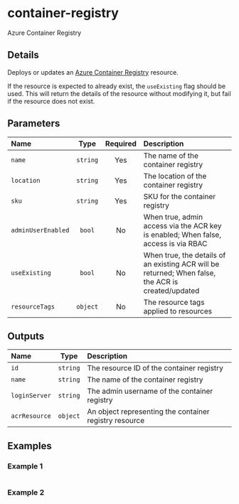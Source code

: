 # container-registry

Azure Container Registry

## Details

Deploys or updates an [Azure Container Registry](https://azure.microsoft.com/en-us/products/container-registry/) resource.

If the resource is expected to already exist, the `useExisting` flag should be used. This will return the details of the resource without modifying it, but fail if the resource does not exist.

## Parameters

| Name               | Type     | Required | Description                                                                                        |
| :----------------- | :------: | :------: | :------------------------------------------------------------------------------------------------- |
| `name`             | `string` | Yes      | The name of the container registry                                                                 |
| `location`         | `string` | Yes      | The location of the container registry                                                             |
| `sku`              | `string` | Yes      | SKU for the container registry                                                                     |
| `adminUserEnabled` | `bool`   | No       | When true, admin access via the ACR key is enabled; When false, access is via RBAC                 |
| `useExisting`      | `bool`   | No       | When true, the details of an existing ACR will be returned; When false, the ACR is created/updated |
| `resourceTags`     | `object` | No       | The resource tags applied to resources                                                             |

## Outputs

| Name          | Type     | Description                                            |
| :------------ | :------: | :----------------------------------------------------- |
| `id`          | `string` | The resource ID of the container registry              |
| `name`        | `string` | The name of the container registry                     |
| `loginServer` | `string` | The admin username of the container registry           |
| `acrResource` | `object` | An object representing the container registry resource |

## Examples

### Example 1

```bicep
```

### Example 2

```bicep
```